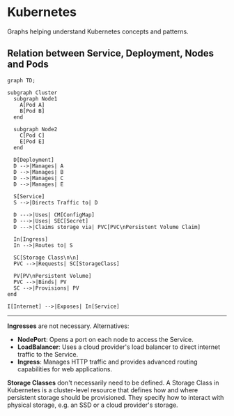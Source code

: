 # Kubernetes
Graphs helping understand Kubernetes concepts and patterns.

## Relation between Service, Deployment, Nodes and Pods
```mermaid
graph TD;

subgraph Cluster
  subgraph Node1
    A[Pod A]
    B[Pod B]
  end

  subgraph Node2
    C[Pod C]
    E[Pod E]
  end

  D[Deployment]
  D -->|Manages| A
  D -->|Manages| B
  D -->|Manages| C
  D -->|Manages| E

  S[Service]
  S -->|Directs Traffic to| D

  D --->|Uses| CM[ConfigMap]
  D --->|Uses| SEC[Secret]
  D --->|Claims storage via| PVC[PVC\nPersistent Volume Claim]

  In[Ingress]
  In -->|Routes to| S

  SC[Storage Class\n\n]
  PVC -->|Requests| SC[StorageClass]

  PV[PV\nPersistent Volume]
  PVC -->|Binds| PV
  SC -->|Provisions| PV
end

I[Internet] -->|Exposes| In[Service]
```

---

**Ingresses** are not necessary. Alternatives:
- **NodePort**: Opens a port on each node to access the Service.
- **LoadBalancer**: Uses a cloud provider's load balancer to direct internet traffic to the Service.
- **Ingress**: Manages HTTP traffic and provides advanced routing capabilities for web applications.

**Storage Classes** don't necessarily need to be defined. A Storage Class in Kubernetes is a cluster-level resource that defines how and where persistent storage should be provisioned. They specify how to interact with physical storage, e.g. an SSD or a cloud provider's storage.
